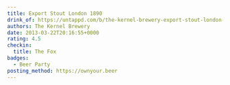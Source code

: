 ```yaml
---
title: Export Stout London 1890
drink_of: https://untappd.com/b/the-kernel-brewery-export-stout-london-1890/13241
authors: The Kernel Brewery
date: 2013-03-22T20:16:55+0000
rating: 4.5
checkin:
  title: The Fox
badges:
  - Beer Party
posting_method: https://ownyour.beer
---
```

